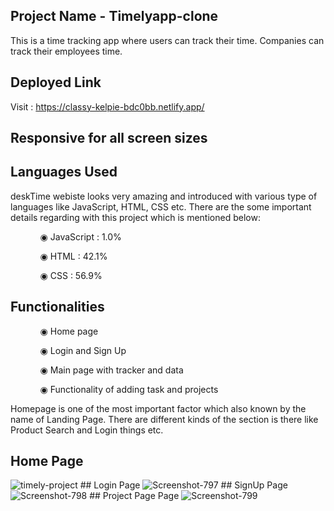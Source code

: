 ## Project Name - Timelyapp-clone
This is a time tracking app where users can track their time. Companies can track their employees time.

## Deployed Link

Visit : https://classy-kelpie-bdc0bb.netlify.app/

## Responsive for all screen sizes

## Languages Used

deskTime webiste looks very amazing and introduced with various type of languages like JavaScript, HTML, CSS etc. There are the some important details regarding with this project which is mentioned below:

<ul dir="auto">
 <ol dir="auto">◉ JavaScript : 1.0%</ol>
 <ol dir="auto">◉ HTML : 42.1%</ol>
 <ol dir="auto">◉ CSS : 56.9%</ol>
 </ul>
 
 ## Functionalities
 
 <ul dir="auto">
 
 <ol dir="auto">◉ Home page </ol>
 <ol dir="auto">◉ Login and Sign Up </ol>
 <ol dir="auto">◉ Main page with tracker and data </ol>
 <ol dir="auto">◉ Functionality of adding task and projects </ol>
 </ul>
 
 Homepage is one of the most important factor which also known by the name of Landing Page. There are different kinds of the section is there like Product Search and Login things etc.
  ## Home Page
<img src="https://i.ibb.co/7b0Skng/timely-project.png" alt="timely-project" border="0">
  ## Login Page
<img src="https://i.ibb.co/PDW41R6/Screenshot-797.png" alt="Screenshot-797" border="0">
  ## SignUp Page
<img src="https://i.ibb.co/HDmCQjc/Screenshot-798.png" alt="Screenshot-798" border="0">
  ## Project Page Page
<img src="https://i.ibb.co/dKLGNGr/Screenshot-799.png" alt="Screenshot-799" border="0">
